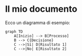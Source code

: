 # Il mio documento

Ecco un diagramma di esempio:

```mermaid
graph TD
    A[Inizio] --> B[Processo]
    B --> C{Decisione}
    C -->|Sì| D[Risultato 1]
    C -->|No| E[Risultato 2]

